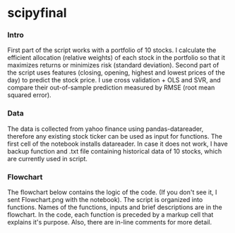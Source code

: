 # scipyfinal
### Intro
First part of the script works with a portfolio of 10 stocks. I calculate the efficient allocation (relative weights) of 
each stock in the portfolio so that it maximizes returns or minimizes risk (standard deviation). Second part of the script uses features 
(closing, opening, highest and lowest prices of the day) to predict the stock price. 
I use cross validation + OLS and SVR, and compare their out-of-sample prediction measured by RMSE (root mean squared error).

### Data
The data is collected from yahoo finance using pandas-datareader, therefore any existing stock ticker can be used as input for functions. 
The first cell of the notebook installs datareader. 
In case it does not work, I have backup function and .txt file containing historical data of 10 stocks, which are currently used in script.

### Flowchart
The flowchart below contains the logic of the code. 
(If you don't see it, I sent Flowchart.png with the notebook). 
The script is organized into functions. 
Names of the functions, inputs and brief descriptions are in the flowchart. 
In the code, each function is preceded by a markup cell that explains it's purpose. Also, there are in-line comments for more detail.
